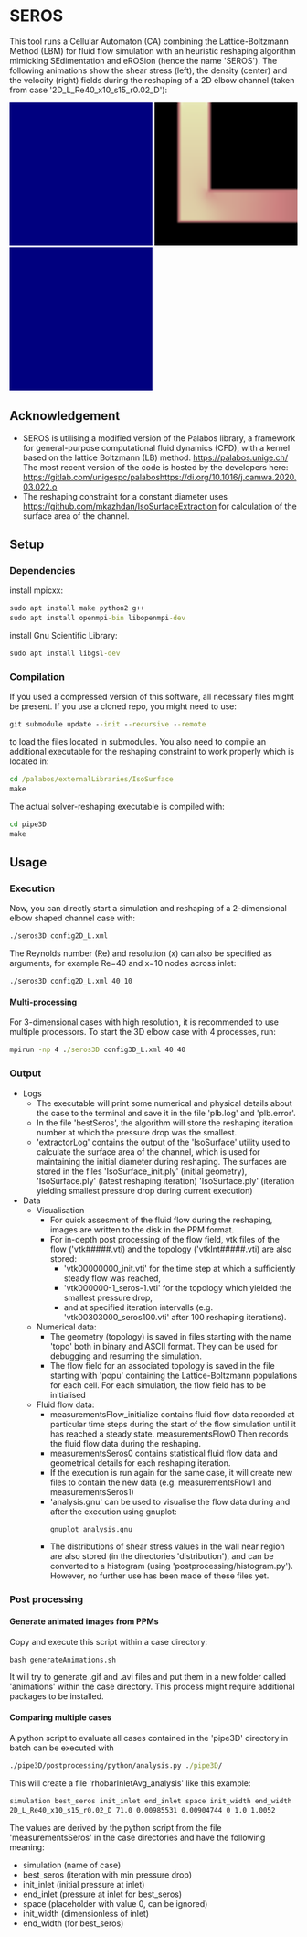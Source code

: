 # SEROS
This tool runs a Cellular Automaton (CA) combining the Lattice-Boltzmann Method (LBM) for fluid flow simulation with an heuristic reshaping algorithm mimicking SEdimentation and eROSion (hence the name 'SEROS').
The following animations show the shear stress (left), the density (center) and the velocity (right) fields during the reshaping of a 2D elbow channel (taken from case '2D_L_Re40_x10_s15_r0.02_D'):

<img src="./examples/shearStress.gif" alt="shear stress field" width="250"/> <img src="./examples/density.gif" alt="topology" width="250"/> <img src="./examples/velocity.gif" alt="velocity field" width="250"/>

## Acknowledgement
- SEROS is utilising a modified version of the Palabos library, a framework for general-purpose computational fluid dynamics (CFD), with a kernel based on the lattice Boltzmann (LB) method. https://palabos.unige.ch/
  The most recent version of the code is hosted by the developers here: https://gitlab.com/unigespc/palaboshttps://di.org/10.1016/j.camwa.2020.03.022.o
- The reshaping constraint for a constant diameter uses https://github.com/mkazhdan/IsoSurfaceExtraction for calculation of the surface area of the channel.

## Setup
### Dependencies
install mpicxx:
```cmd
sudo apt install make python2 g++
sudo apt install openmpi-bin libopenmpi-dev
```
install Gnu Scientific Library:
```cmd
sudo apt install libgsl-dev
```

### Compilation
If you used a compressed version of this software, all necessary files might be present.
If you use a cloned repo, you might need to use:
```cmd
git submodule update --init --recursive --remote
```
to load the files located in submodules.
You also need to compile an additional executable for the reshaping constraint to work properly which is located in:
```cmd
cd /palabos/externalLibraries/IsoSurface
make
```
The actual solver-reshaping executable is compiled with:
```cmd
cd pipe3D
make
```

## Usage
### Execution
Now, you can directly start a simulation and reshaping of a 2-dimensional elbow shaped channel case with:
```cmd
./seros3D config2D_L.xml
```
The Reynolds number (Re) and resolution (x) can also be specified as arguments, for example Re=40 and x=10 nodes across inlet:
```cmd
./seros3D config2D_L.xml 40 10
```

#### Multi-processing
For 3-dimensional cases with high resolution, it is recommended to use multiple processors. To start the 3D elbow case with 4 processes, run:
```cmd
mpirun -np 4 ./seros3D config3D_L.xml 40 40
```

### Output
- Logs
  - The executable will print some numerical and physical details about the case to the terminal and save it in the file 'plb.log' and 'plb.error'.
  - In the file 'bestSeros', the algorithm will store the reshaping iteration number at which the pressure drop was the smallest.
  - 'extractorLog' contains the output of the 'IsoSurface' utility used to calculate the surface area of the channel, which is used for maintaining the initial diameter during reshaping.
    The surfaces are stored in the files 'IsoSurface_init.ply' (initial geometry), 'IsoSurface.ply' (latest reshaping iteration) 'IsoSurface.ply' (iteration yielding smallest pressure drop during current execution)
- Data
  - Visualisation
    - For quick assesment of the fluid flow during the reshaping, images are written to the disk in the PPM format.
    - For in-depth post processing of the flow field, vtk files of the flow  ('vtk#####.vti) and the topology ('vtkInt#####.vti) are also stored:
      - 'vtk00000000_init.vti' for the time step at which a sufficiently steady flow was reached,
      - 'vtk000000-1_seros-1.vti' for the topology which yielded the smallest pressure drop,
      - and at specified iteration intervalls (e.g. 'vtk00303000_seros100.vti' after 100 reshaping iterations).
  - Numerical data:
    - The geometry (topology) is saved in files starting with the name 'topo' both in binary and ASCII format. They can be used for debugging and resuming the simulation. 
    - The flow field for an associated topology is saved in the file starting with 'popu' containing the Lattice-Boltzmann populations for each cell. For each simulation, the flow field has to be initialised 
  - Fluid flow data:
    - measurementsFlow_initialize contains fluid flow data recorded at particular time steps during the start of the flow simulation until it has reached a steady state.  measurementsFlow0 Then records the fluid flow data during the reshaping.
    - measurementsSeros0 contains statistical fluid flow data and geometrical details for each reshaping iteration. 
    - If the execution is run again for the same case, it will create new files to contain the new data (e.g. measurementsFlow1 and measurementsSeros1)
    - 'analysis.gnu' can be used to visualise the flow data during and after the execution using gnuplot:
      ```cmd
      gnuplot analysis.gnu
      ```
    - The distributions of shear stress values in the wall near region are also stored (in the directories 'distribution'), and can be converted to a histogram (using 'postprocessing/histogram.py'). However, no further use has been made of these files yet.

### Post processing
#### Generate animated images from PPMs
Copy and execute this script within a case directory:
```cmd
bash generateAnimations.sh
```
It will try to generate .gif and .avi files and put them in a new folder called 'animations' within the case directory.
This process might require additional packages to be installed.

#### Comparing multiple cases
A python script to evaluate all cases contained in the 'pipe3D' directory in batch can be executed with
```cmd
./pipe3D/postprocessing/python/analysis.py ./pipe3D/
```
This will create a file 'rhobarInletAvg_analysis' like this example:
```cmd
simulation best_seros init_inlet end_inlet space init_width end_width
2D_L_Re40_x10_s15_r0.02_D 71.0 0.00985531 0.00904744 0 1.0 1.0052
```
The values are derived by the python script from the file 'measurementsSeros' in the case directories and have the following meaning:
- simulation (name of case)
- best_seros (iteration with min pressure drop)
- init_inlet (initial pressure at inlet)
- end_inlet (pressure at inlet for best_seros)
- space (placeholder with value 0, can be ignored)
- init_width (dimensionless of inlet)
- end_width (for best_seros)

